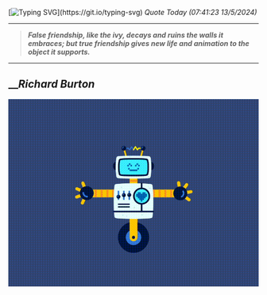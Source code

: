 [![Typing SVG](https://readme-typing-svg.herokuapp.com?font=Press+Start+2P&color=C2F784&size=35&width=900&height=100&lines=Hello+World%2C+I'm+Hung+!)](https://git.io/typing-svg) 
_Quote Today (07:41:23 13/5/2024)_
___
>**_False friendship, like the ivy, decays and ruins the walls it embraces; but true friendship gives new life and animation to the object it supports._**
___

## __**_Richard Burton_**

![RobotDance](src/assets/images/robot-dancing-dribble.gif?style=center)
